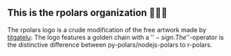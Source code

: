 ## This is the rpolars organization 👋🌈🍿

The rpolars logo is a crude modification of the free artwork made by [titgatelu](https://www.vecteezy.com/members/tigatelu):
The logo features a golden chain with a '$'-sign. The '$'-operator is the distinctive difference between py-polars/nodejs-polars to r-polars.

